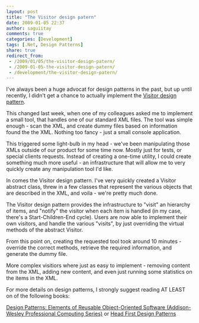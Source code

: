 ```yaml
---
layout: post
title: "The Visitor design patern"
date: 2009-01-05 22:37
author: saguiitay
comments: true
categories: [Development]
tags: [.Net, Design Patterns]
share: true
redirect_from:
 - /2009/01/05/the-visitor-design-patern/
 - /2009-01-05-the-visitor-design-patern/
 - /development/the-visitor-design-patern/
---
```

I've always been a huge advocat for design patterns in the past, but up until recently, I didn't get a chance to actually implement the 
[Visitor design pattern](http://en.wikipedia.org/wiki/Visitor_pattern).

This changed last week, when one of my colleagues asked me to implement a small tool, that handles one of our standard XML files. 
The tool was simple enough - scan the XML, and create dummy files based on information found the the XML. Nothing too fancy - just a small console application.

This triggered some light-bulb in my head - we've been manipulating those XMLs outside of our product for some time now. 
Mostly just for tests, or special clients requests. Instead of creating a one-time utility, I could create something much more useful - 
an infrastructure that will allow me to very quickly create any manipulation tool I'd like.

In comes the Visitor design pattern. I've very quickly created a Visitor abstract class, threw in a few classes that represent the various objects 
that are described in the XML, and voila - we're pretty much done.

The Visitor design pattern provides the infrastructure to "visit" an hierarchy of items, and "notify" the visitor when each item is handled 
(in my case, there's a Start-Children-End cycle). Users are now able to implement their own visitors, and handle the various "visits", 
by just overriding the virtual methods of the abstract Visitor.

From this point on, creating the requested tool took around 10 minutes - override the correct methods, retrieve the required information, and generate the dummy file.

More complex visitiors where just as easy to implement - removing content from the XML, adding new content, and even just running some statistics on the items in the XML.

For more details on design patterns, I strongly suggest reading AT LEAST on of the following books:

[Design Patterns: Elements of Reusable Object-Oriented Software (Addison-Wesley Professional Computing Series)](http://www.amazon.com/gp/product/0201633612?ie=UTF8&tag=biustudiesmat-20&linkCode=as2&camp=1789&creative=390957&creativeASIN=0201633612)
 or 
[Head First Design Patterns](http://www.amazon.com/gp/product/0596007124?ie=UTF8&tag=biustudiesmat-20&linkCode=as2&camp=1789&creative=390957&creativeASIN=0596007124)
